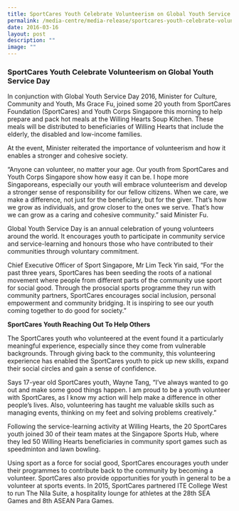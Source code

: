 ```yaml
---
title: SportCares Youth Celebrate Volunteerism on Global Youth Service Day
permalink: /media-centre/media-release/sportcares-youth-celebrate-volunteerism-on-global-youth-service-day/
date: 2016-03-16
layout: post
description: ""
image: ""
---
```

### **SportCares Youth Celebrate Volunteerism on Global Youth Service Day**
In conjunction with Global Youth Service Day 2016, Minister for Culture, Community and Youth, Ms Grace Fu, joined some 20 youth from SportCares Foundation (SportCares) and Youth Corps Singapore this morning to help prepare and pack hot meals at the Willing Hearts Soup Kitchen. These meals will be distributed to beneficiaries of Willing Hearts that include the elderly, the disabled and low-income families.  
  
At the event, Minister reiterated the importance of volunteerism and how it enables a stronger and cohesive society.  
  
“Anyone can volunteer, no matter your age. Our youth from SportCares and Youth Corps Singapore show how easy it can be. I hope more Singaporeans, especially our youth will embrace volunteerism and develop a stronger sense of responsibility for our fellow citizens. When we care, we make a difference, not just for the beneficiary, but for the giver. That’s how we grow as individuals, and grow closer to the ones we serve. That’s how we can grow as a caring and cohesive community.” said Minister Fu.  
  
Global Youth Service Day is an annual celebration of young volunteers around the world. It encourages youth to participate in community service and service-learning and honours those who have contributed to their communities through voluntary commitment.  
  
Chief Executive Officer of Sport Singapore, Mr Lim Teck Yin said, “For the past three years, SportCares has been seeding the roots of a national movement where people from different parts of the community use sport for social good. Through the prosocial sports programme they run with community partners, SportCares encourages social inclusion, personal empowerment and community bridging. It is inspiring to see our youth coming together to do good for society.”  
  
**SportCares Youth Reaching Out To Help Others**  
  
The SportCares youth who volunteered at the event found it a particularly meaningful experience, especially since they come from vulnerable backgrounds. Through giving back to the community, this volunteering experience has enabled the SportCares youth to pick up new skills, expand their social circles and gain a sense of confidence.  
  
Says 17-year old SportCares youth, Wayne Tang, “I’ve always wanted to go out and make some good things happen. I am proud to be a youth volunteer with SportCares, as I know my action will help make a difference in other people’s lives. Also, volunteering has taught me valuable skills such as managing events, thinking on my feet and solving problems creatively.”  
  
Following the service-learning activity at Willing Hearts, the 20 SportCares youth joined 30 of their team mates at the Singapore Sports Hub, where they led 50 Willing Hearts beneficiaries in community sport games such as speedminton and lawn bowling.  
  
Using sport as a force for social good, SportCares encourages youth under their programmes to contribute back to the community by becoming a volunteer. SportCares also provide opportunities for youth in general to be a volunteer at sports events. In 2015, SportCares partnered ITE College West to run The Nila Suite, a hospitality lounge for athletes at the 28th SEA Games and 8th ASEAN Para Games.